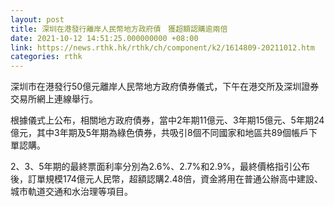 ```yaml
---
layout: post
title: 深圳在港發行離岸人民幣地方政府債　獲超額認購逾兩倍
date: 2021-10-12 14:51:25.000000000 +08:00
link: https://news.rthk.hk/rthk/ch/component/k2/1614809-20211012.htm
categories: rthk
---
```


深圳市在港發行50億元離岸人民幣地方政府債券儀式，下午在港交所及深圳證券交易所網上連線舉行。

根據儀式上公布，相關地方政府債券，當中2年期11億元、3年期15億元、5年期24億元，其中3年期及5年期為綠色債券，共吸引8個不同國家和地區共89個帳戶下單認購。

2、3、5年期的最終票面利率分別為2.6%、2.7%和2.9%，最終價格指引公布後，訂單規模174億元人民幣，超額認購2.48倍，資金將用在普通公辦高中建設、城市軌道交通和水治理等項目。
